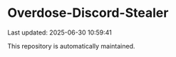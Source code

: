 # Overdose-Discord-Stealer

Last updated: 2025-06-30 10:59:41

This repository is automatically maintained.
